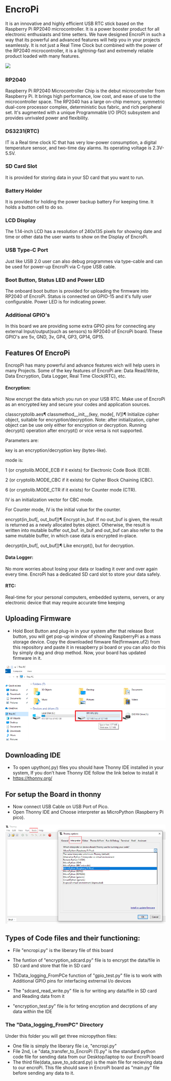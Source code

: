 # EncroPi

It is an innovative and highly efficient USB RTC stick based on the Raspberry Pi RP2040 microcontroller. It is a power booster product for all electronic enthusiasts and time setters. We have designed EncroPi in such a way that its powerful and advanced features will help you in your projects seamlessly. It is not just a Real Time Clock but combined with the power of the RP2040 microcontroller, it is a lightning-fast and extremely reliable product loaded with many features. 

<img src ="https://github.com/sbcshop/EncroPi/blob/main/images/EncroPi%20(1).png" />

### RP2040
Raspberry Pi RP2040 Microcontroller Chip is the debut microcontroller from Raspberry Pi. It brings high performance, low cost, and ease of use to the microcontroller space. The RP2040 has a large on-chip memory, symmetric dual-core processor complex, deterministic bus fabric, and rich peripheral set. It's augmented with a unique Programmable I/O (PIO) subsystem and provides unrivaled power and flexibility.
### DS3231(RTC)
IT is a Real time clock IC that has very low-power consumption, a digital temperature sensor, and two-time day alarms. Its operating voltage is 2.3V-5.5V. 
### SD Card Slot
It is provided for storing data in your SD card that you want to run.
### Battery Holder
It is provided for holding the power backup battery For keeping time. It holds a button cell to do so.
### LCD Display
The 1.14-inch LCD has a resolution of 240x135 pixels for showing date and time or other data the user wants to show on the Display of  EncroPi.
### USB Type-C Port 
Just like USB 2.0 user can also debug programmes via type-cable and can be used for power-up EncroPi via C-type USB cable.

### Boot Button, Status LED and Power LED
The onboard boot button is provided for uploading the firmware into RP2040 of EncroPi. Status is connected on GPIO-15 and it's fully  user configurable. Power LED is for indicating power.

### Additional GPIO's
In this board we are providing some extra GPIO pins for connecting any external Input/output(such as sensors) to RP2040 of EncroPi board.
These GPIO's are 5v, GND, 3v, GP4, GP3, GP14, GP15.

## Features Of EncroPi

EncropPi has many powerful and advance features wich will help users in many Projects. Some of the key features of EncroPi are:
Data Read/Write, Data Encryption, Data Logger, Real Time Clock(RTC), etc.

#### Encryption:
 Now encrypt the data which you run on your USB RTC. Make use of EncroPi as an encrypted key and secure your codes and application sources.
 
 classcryptolib.aes¶
classmethod__init__(key, mode[, IV])¶
Initialize cipher object, suitable for encryption/decryption. Note: after initialization, cipher object can be use only either for encryption or decryption. Running decrypt() operation after encrypt() or vice versa is not supported.

Parameters are:

key is an encryption/decryption key (bytes-like).

mode is:

1 (or cryptolib.MODE_ECB if it exists) for Electronic Code Book (ECB).

2 (or cryptolib.MODE_CBC if it exists) for Cipher Block Chaining (CBC).

6 (or cryptolib.MODE_CTR if it exists) for Counter mode (CTR).

IV is an initialization vector for CBC mode.

For Counter mode, IV is the initial value for the counter.

encrypt(in_buf[, out_buf])¶
Encrypt in_buf. If no out_buf is given, the result is returned as a newly allocated bytes object. Otherwise, the result is written into mutable buffer out_buf. in_buf and out_buf can also refer to the same mutable buffer, in which case data is encrypted in-place.

decrypt(in_buf[, out_buf])¶
Like encrypt(), but for decryption.

#### Data Logger:
No more worries about losing your data or loading it over and over again every time. EncroPi has a dedicated SD card slot to store your data safely.

#### RTC:
Real-time for your personal computers, embedded systems, servers, or any electronic device that may require accurate time keeping

## Uploading Firmware 
* Hold Boot Button and plug-in in your system after that release Boot button, you will get pop-up window of showing RaspberryPi as a mass storage device. Copy the downloaded fimware file(firmware.uf2) from this repository and paste it in resapberry pi board or you can also do this by simply drag and drop method. Now, your board has updated firmware in it.

<img src ="https://github.com/sbcshop/EncroPi/blob/main/images/Screenshot%20(29).png" />

## Downloading IDE
* To open upython(.py) files you should have Thonny IDE installed in your system, If you don’t have Thonny IDE follow the link below to install it
*  https://thonny.org/

## For setup the Board in thonny </b>
* Now connect USB Cable on USB Port of Pico.
* Open Thonny IDE and Choose interpreter as MicroPython (Raspberry Pi pico).

<img src="https://github.com/sbcshop/Raspberry-Pi-Pico-RFID-Expansion/blob/main/images/thonny-interpreter.PNG" />

## Types of Code files and their functioning:

* File "encropi.py" is the liberary file of this board

* The funtion of "encryption_sdcard.py" file is to encrypt the data/file in SD card and store that file in SD card

* ThData_logging_FromPCe function of "gpio_test.py" file is to work with Additional GPIO pins for interfacing extrernal I/o devices

* The "sdcard_read_write.py" file is for writing any data/file in SD card and Reading data from it

* "encryption_test.py" file is for teting encrption and decrptions of any data within the IDE

### The "Data_logging_FromPC" Directory
Under this folder you will get three micropython files:

* One file is simply the liberary file i.e, "encropi.py"
* File 2nd, i.e "data_transfer_to_EncroPi (1).py" is the standard python code file for sending data from our Desktop/laptop to our EncroPi board 
* The third file(data_save_to_sdcard.py) is the main file for recieving data to our encroPi. This file should save in EncroPi board as "main.py" file before sending     any data to it.
